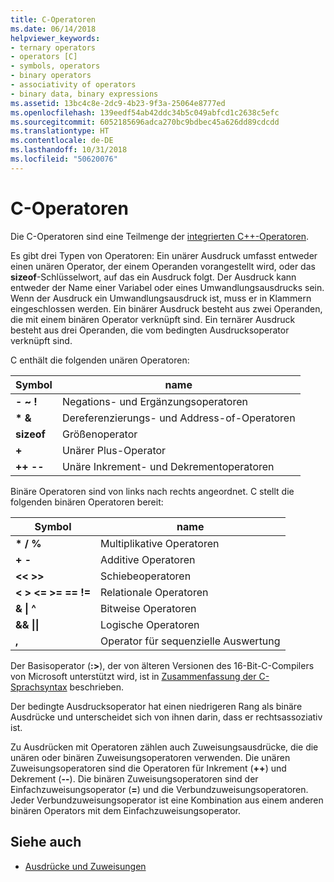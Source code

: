 ```yaml
---
title: C-Operatoren
ms.date: 06/14/2018
helpviewer_keywords:
- ternary operators
- operators [C]
- symbols, operators
- binary operators
- associativity of operators
- binary data, binary expressions
ms.assetid: 13bc4c8e-2dc9-4b23-9f3a-25064e8777ed
ms.openlocfilehash: 139eedf54ab42ddc34b5c049abfcd1c2638c5efc
ms.sourcegitcommit: 6052185696adca270bc9bdbec45a626dd89cdcdd
ms.translationtype: HT
ms.contentlocale: de-DE
ms.lasthandoff: 10/31/2018
ms.locfileid: "50620076"
---
```

# <a name="c-operators"></a>C-Operatoren

Die C-Operatoren sind eine Teilmenge der [integrierten C++-Operatoren](../cpp/cpp-built-in-operators-precedence-and-associativity.md).

Es gibt drei Typen von Operatoren: Ein unärer Ausdruck umfasst entweder einen unären Operator, der einem Operanden vorangestellt wird, oder das **sizeof**-Schlüsselwort, auf das ein Ausdruck folgt. Der Ausdruck kann entweder der Name einer Variabel oder eines Umwandlungsausdrucks sein. Wenn der Ausdruck ein Umwandlungsausdruck ist, muss er in Klammern eingeschlossen werden. Ein binärer Ausdruck besteht aus zwei Operanden, die mit einem binären Operator verknüpft sind. Ein ternärer Ausdruck besteht aus drei Operanden, die vom bedingten Ausdrucksoperator verknüpft sind.

C enthält die folgenden unären Operatoren:

|Symbol|name|
|------------|----------|
|**-** **~** **!**|Negations- und Ergänzungsoperatoren|
|**&#42;** **&**|Dereferenzierungs- und Address-of-Operatoren|
|**sizeof**|Größenoperator|
|**+**|Unärer Plus-Operator|
|**++** **--**|Unäre Inkrement- und Dekrementoperatoren|

Binäre Operatoren sind von links nach rechts angeordnet. C stellt die folgenden binären Operatoren bereit:

|Symbol|name|
|------------|----------|
|**&#42;** **/** **%**|Multiplikative Operatoren|
|**+** **-**|Additive Operatoren|
|**\<\<** **>>**|Schiebeoperatoren|
|**\<** **>** **\<=** **>=** **==** **!=**|Relationale Operatoren|
|**&** **&#124;** **^**|Bitweise Operatoren|
|**&&** **&#124;&#124;**|Logische Operatoren|
|**,**|Operator für sequenzielle Auswertung|

Der Basisoperator (**:>**), der von älteren Versionen des 16-Bit-C-Compilers von Microsoft unterstützt wird, ist in [Zusammenfassung der C-Sprachsyntax](../c-language/c-language-syntax-summary.md) beschrieben.

Der bedingte Ausdrucksoperator hat einen niedrigeren Rang als binäre Ausdrücke und unterscheidet sich von ihnen darin, dass er rechtsassoziativ ist.

Zu Ausdrücken mit Operatoren zählen auch Zuweisungsausdrücke, die die unären oder binären Zuweisungsoperatoren verwenden. Die unären Zuweisungsoperatoren sind die Operatoren für Inkrement (**++**) und Dekrement (**--**). Die binären Zuweisungsoperatoren sind der Einfachzuweisungsoperator (**=**) und die Verbundzuweisungsoperatoren. Jeder Verbundzuweisungsoperator ist eine Kombination aus einem anderen binären Operators mit dem Einfachzuweisungsoperator.

## <a name="see-also"></a>Siehe auch

- [Ausdrücke und Zuweisungen](../c-language/expressions-and-assignments.md)
